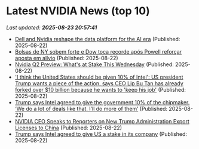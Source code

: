 # Latest NVIDIA News (top 10)
_Last updated: **2025-08-23 20:57:41**_

- [Dell and Nvidia reshape the data platform for the AI era](https://siliconangle.com/2025/08/22/dell-nvidia-usher-data-platform-ai-era-futureofdataplatforms/) (Published: 2025-08-22)
- [Bolsas de NY sobem forte e Dow toca recorde após Powell reforçar aposta em alívio](https://www.infomoney.com.br/mercados/bolsas-de-ny-sobem-forte-e-dow-toca-recorde-apos-powell-reforcar-aposta-em-alivio/) (Published: 2025-08-22)
- [Nvidia Q2 Preview: What's at Stake This Wednesday](https://finance.yahoo.com/news/nvidia-q2-preview-whats-stake-205410745.html) (Published: 2025-08-22)
- ['I think the United States should be given 10% of Intel': US president Trump wants a piece of the action, says CEO Lip Bu Tan has already forked over $10 billion because he wants to 'keep his job'](https://www.pcgamer.com/gaming-industry/i-think-the-united-states-should-be-given-10-percent-of-intel-us-president-trump-wants-a-piece-of-the-action-says-ceo-lip-bu-tan-has-already-forked-over-usd10-billion-because-he-wants-to-keep-his-job/) (Published: 2025-08-22)
- [Trump says Intel agreed to give the government 10% of the chipmaker. ‘We do a lot of deals like that. I’ll do more of them’](https://fortune.com/2025/08/22/trump-intel-stock-10-percent-stake-tech-chipmakers/) (Published: 2025-08-22)
- [NVIDIA CEO Speaks to Reporters on New Trump Administration Export Licenses to China](https://www.androidheadlines.com/2025/08/nvidia-ceo-speaks-to-reporters-on-new-trump-administration-export-licenses-to-china.html) (Published: 2025-08-22)
- [Trump says Intel agreed to give US a stake in its company](https://abcnews.go.com/Technology/wireStory/trump-intel-agreed-give-us-stake-company-124897729) (Published: 2025-08-22)

